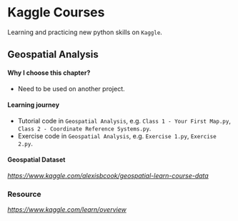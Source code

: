 # Kaggle Courses
  Learning and practicing new python skills on `Kaggle`.

## Geospatial Analysis
  
  #### Why I choose this chapter?
   - Need to be used on another project.

  #### Learning journey
  
   - Tutorial code in `Geospatial Analysis`, e.g. `Class 1 - Your First Map.py`, `Class 2 - Coordinate Reference Systems.py`.
   - Exercise code in `Geospatial Analysis`, e.g. `Exercise 1.py`, `Exercise 2.py`.
   
  #### Geospatial Dataset
  
   _https://www.kaggle.com/alexisbcook/geospatial-learn-course-data_

### Resource
_https://www.kaggle.com/learn/overview_
